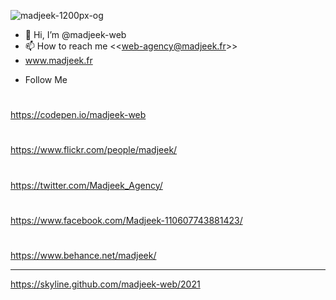 ![madjeek-1200px-og](https://user-images.githubusercontent.com/83957788/174204965-cd246cba-6142-49c4-b722-eee34685e753.jpg)

- 👋 Hi, I’m @madjeek-web
- 📫 How to reach me <<<web-agency@madjeek.fr>>>
- www.madjeek.fr




+ Follow Me

#
https://codepen.io/madjeek-web

#
https://www.flickr.com/people/madjeek/

#
https://twitter.com/Madjeek_Agency/

#
https://www.facebook.com/Madjeek-110607743881423/

#
https://www.behance.net/madjeek/

_____
https://skyline.github.com/madjeek-web/2021
<!---
madjeek-web/madjeek-web is a ✨ special ✨ repository because its `README.md` (this file) appears on your GitHub profile.
You can click the Preview link to take a look at your changes.
--->
